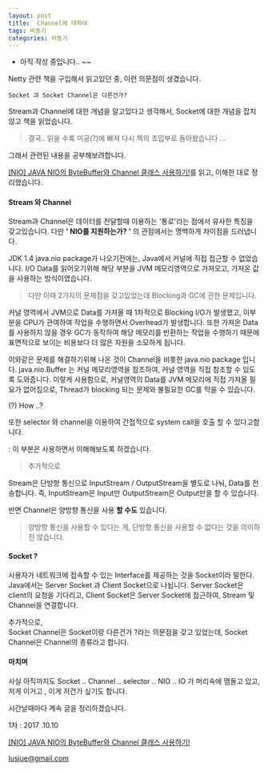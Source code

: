 ```yaml
---
layout: post
title:  Channel에 대하여
tags: 비동기 
categories: 비동기
---    
```


- 아직 작성 중입니다.. ~~     


Netty 관련 책을 구입해서 읽고있던 중, 이런 의문점이 생겼습니다.    

	Socket 과 Socket Channel은 다른건가?     

Stream과 Channel에 대한 개념을 알고있다고 생각해서, Socket에 대한 개념을 잡지않고 책을 읽었습니다. 

> 결국.. 읽을 수록 미궁(?)에 빠져 다시 책의 초입부로 돌아왔습니다 ...      

그래서 관련된 내용을 공부해보려합니다.    


[[NIO] JAVA NIO의 ByteBuffer와 Channel 클래스 사용하기!](http://eincs.com/2009/08/java-nio-bytebuffer-channel/)를 읽고, 이해한 대로 정리했습니다.    


#### Stream 와 Channel    

Stream과 Channel은 데이터를 전달할때 이용하는 '통로'라는 점에서 유사한 특징을 갖고있습니다. 다만 **' NIO를 지원하는가? '** 의 관점에서는 명백하게 차이점을 드러냅니다.      

JDK 1.4 java.nio package가 나오기전에는, Java에서 커널에 직접 접근할 수 없었습니다. I/O Data를 읽어오기위해 해당 부분을 JVM 메모리영역으로 가져오고, 가져온 값을 사용하는 방식이였습니다.   

> 다만 이때 2가지의 문제점을 갖고있었는데 Blocking과 GC에 관한 문제입니다.        
 
커널 영역에서 JVM으로 Data를 가져올 때 1차적으로 Blocking I/O가 발생했고, 이부분을 CPU가 관여하여 작업을 수행하면서 Overhead가 발생합니다. 또한 가져온 Data를 사용하지 않을 경우 GC가 동작하여 해당 메모리를 반환하는 작업을 수행하기 때문에 표면적으로 보이는 비용보다 더 많은 자원을 소모하게 됩니다.      

이와같은 문제를 해결하기위해 나온 것이 Channel을 비롯한 java.nio package 입니다. java.nio.Buffer 는 커널 메모리영역을 참조하여, 커널 영역을 직접 참조할 수 있도록 도와줍니다. 이렇게 사용함으로, 커널영역의 Data를 JVM 메모리에 직접 가져올 필요가 없어짐으로, Thread가 blocking 되는 문제와 불필요한 GC를 막을 수 있습니다. 
 

(?) How ..?        

또한 selector 와 channel을 이용하여 간접적으로 system call을 호출 할 수 있다고합니다.  
    
: 이 부분은 사용하면서 이해해보도록 하겠습니다.     
 

> 추가적으로         

Stream은 단방향 통신으로 InputStream / OutputStream을 별도로 나눠, Data를 전송합니다. 즉, InputStream은 Input만 OutputStream은 Output만을 할 수 있습니다.         
     
반면 Channel은 양방향 통신을 사용 **할 수도** 있습니다.          

> 양방향 통신을 사용할 수 있다는 게, 단방향 통신을 사용할 수 없다는 것을 의미하진 않습니다.   


#### Socket  ?     

사용자가 네트워크에 접속할 수 있는 Interface를 제공하는 것을 Socket이라 말한다. Java에서는 Server Socket 과 Client Socket으로 나뉩니다. Server Socket은 client의 요청을 기다리고, Client Socket은 Server Socket에 접근하여, Stream 및 Channel을 연결합니다.   

    
    
추가적으로,   
Socket Channel은 Socket이랑 다른건가 ?라는 의문점을 갖고 있었는데, Socket Channel은 Channel의 종류라고 합니다.   

    
#### 마치며          

사실 아직까지도 Socket .. Channel .. selector .. NIO .. IO 가 머리속에 맴돌고 있고, 
저게 이거고 , 이게 저건가 싶기도 합니다.  

시간날때마다 계속 글을 정리하겠습니다.   

1차 : 2017 .10.10     

[[NIO] JAVA NIO의 ByteBuffer와 Channel 클래스 사용하기!](http://eincs.com/2009/08/java-nio-bytebuffer-channel/)  


lusiue@gmail.com     
